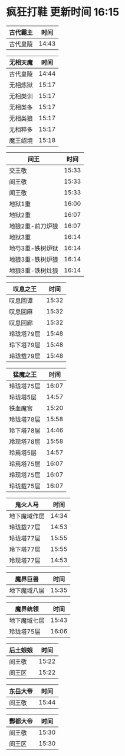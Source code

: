 # 疯狂打鞋 更新时间 16:15

| 古代霸主   | 时间    |
|--------|-------|
| 古代皇陵 | 14:43 |

| 无相天魔   | 时间    |
|--------|-------|
| 古代皇陵 | 14:44 |
| 无相炼狱 | 15:17 |
| 无相类训 | 15:17 |
| 无相类多 | 15:17 |
| 无相类狼 | 15:17 |
| 无相粹多 | 15:17 |
| 魔王绍境 | 15:18 |

| 间王   | 时间    |
|--------|-------|
| 交王敬 | 15:33 |
| 间王敬 | 15:33 |
| 闻王敬 | 15:33 |
| 地狱1重 | 16:00 |
| 地狱2重 | 16:07 |
| 地狼2重-前刀炉狼 | 16:07 |
| 地狱3重 | 16:14 |
| 地芍3重-铁树炉狱 | 16:14 |
| 地狼3重-铁树炉狼 | 16:14 |
| 地狼3重-铁树灶狼 | 16:14 |

| 叹息之王   | 时间    |
|--------|-------|
| 叹息回谭 | 15:32 |
| 叹息回麻 | 15:32 |
| 叹息回廊 | 15:32 |
| 玲珑塔79层 | 15:48 |
| 玲下塔79层 | 15:48 |
| 玲珑载79层 | 15:48 |

| 猛魔之王   | 时间    |
|--------|-------|
| 玲珑塔75层 | 16:07 |
| 玲珑塔5层 | 14:57 |
| 铁血魔宫 | 15:20 |
| 玲珑塔78层 | 15:58 |
| 玲下塔78层 | 14:46 |
| 玲现塔78层 | 15:58 |
| 玲焉塔5层 | 14:57 |
| 玲焉塔75层 | 16:07 |
| 玲现塔75层 | 16:07 |
| 玲珑载75层 | 16:07 |

| 鬼火人马   | 时间    |
|--------|-------|
| 地下魔域作层 | 14:34 |
| 玲珑载77层 | 14:53 |
| 玲珑塔77层 | 15:55 |
| 玲下塔77层 | 15:55 |
| 玲现塔77层 | 14:53 |

| 魔界巨兽   | 时间    |
|--------|-------|
| 地下魔域八层 | 15:35 |

| 魔界统领   | 时间    |
|--------|-------|
| 地下魔域七层 | 15:43 |
| 玲珑塔75层 | 16:06 |

| 后土娘娘   | 时间    |
|--------|-------|
| 间王敬 | 15:22 |
| 间王区 | 15:22 |

| 东岳大帝   | 时间    |
|--------|-------|
| 间王敬 | 15:44 |

| 酆都大帝   | 时间    |
|--------|-------|
| 间王敬 | 15:30 |
| 间王区 | 15:30 |